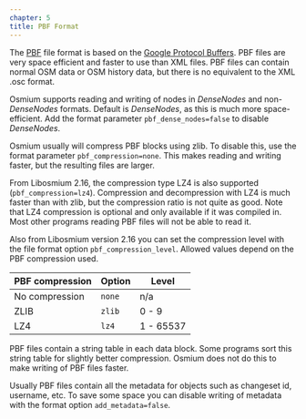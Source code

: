 ```yaml
---
chapter: 5
title: PBF Format
---
```


The [PBF](https://wiki.openstreetmap.org/wiki/PBF_Format) file format is based
on the [Google Protocol Buffers](https://developers.google.com/protocol-buffers/).
PBF files are very space efficient and faster to use than XML files. PBF files
can contain normal OSM data or OSM history data, but there is no equivalent to
the XML .osc format.

Osmium supports reading and writing of nodes in *DenseNodes* and non-*DenseNodes*
formats. Default is *DenseNodes*, as this is much more space-efficient. Add the
format parameter `pbf_dense_nodes=false` to disable *DenseNodes*.

Osmium usually will compress PBF blocks using zlib. To disable this, use the
format parameter `pbf_compression=none`. This makes reading and writing faster,
but the resulting files are larger.

From Libosmium 2.16, the compression type LZ4 is also supported
(`pbf_compression=lz4`). Compression and decompression with LZ4 is much faster
than with zlib, but the compression ratio is not quite as good. Note that LZ4
compression is optional and only available if it was compiled in. Most other
programs reading PBF files will not be able to read it.

Also from Libosmium version 2.16 you can set the compression level with the
file format option `pbf_compression_level`. Allowed values depend on the
PBF compression used.

| PBF compression | Option | Level     |
| --------------- | ------ | --------- |
| No compression  | `none` | n/a       |
| ZLIB            | `zlib` | 0 - 9     |
| LZ4             | `lz4`  | 1 - 65537 |

PBF files contain a string table in each data block. Some programs sort this
string table for slightly better compression. Osmium does not do this to make
writing of PBF files faster.

Usually PBF files contain all the metadata for objects such as changeset id,
username, etc. To save some space you can disable writing of metadata with the
format option `add_metadata=false`.

